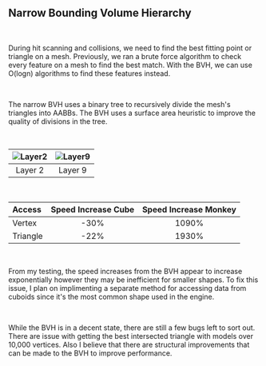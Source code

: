 ## Narrow Bounding Volume Hierarchy

&nbsp;

During hit scanning and collisions, we need to find the best fitting point or triangle on a mesh. Previously, we ran a brute force algorithm to check every feature on a mesh to find the best match. With the BVH, we can use O(logn) algorithms to find these features instead. 

&nbsp;

The narrow BVH uses a binary tree to recursively divide the mesh's triangles into AABBs. The BVH uses a surface area heuristic to improve the quality of divisions in the tree.

&nbsp;

| ![Layer2](../src/lib/images/devlogs/narrow_bvh/L2.png) | ![Layer9](../src/lib/images/devlogs/narrow_bvh/L9.png) |
| :----------------------------------------------------: | :----------------------------------------------------: |
| Layer 2                                                | Layer 9                                                |

&nbsp;

| Access   | Speed Increase Cube | Speed Increase Monkey |
| :------- | :-----------------: | :-------------------: |
| Vertex   | -30%                | 1090%                 |
| Triangle | -22%                | 1930%                 |

&nbsp;

From my testing, the speed increases from the BVH appear to increase exponentially however they may be inefficient for smaller shapes. To fix this issue, I plan on implimenting a separate method for accessing data from cuboids since it's the most common shape used in the engine. 

&nbsp;

While the BVH is in a decent state, there are still a few bugs left to sort out. There are issue with getting the best intersected triangle with models over 10,000 vertices. Also I believe that there are structural improvements that can be made to the BVH to improve performance. 